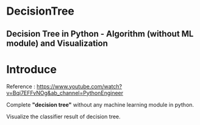 # DecisionTree
Decision Tree in Python - Algorithm (without ML module) and Visualization
---

# Introduce

Reference : https://www.youtube.com/watch?v=Bqi7EFFvNOg&ab_channel=PythonEngineer

Complete **"decision tree"** without any machine learning module in python.

Visualize the classifier result of decision tree.

